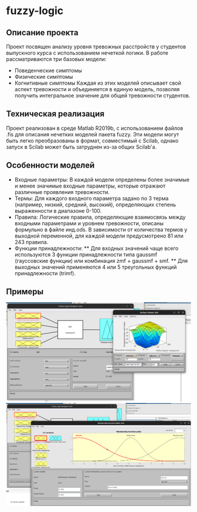 # fuzzy-logic

## Описание проекта
Проект посвящен анализу уровня тревожных расстройств у студентов выпускного курса с использованием нечеткой логики. В работе рассматриваются три базовых модели:

- Поведенческие симптомы
- Физические симптомы
- Когнитивные симптомы
Каждая из этих моделей описывает свой аспект тревожности и объединяется в единую модель, позволяя получить интегральное значение для общей тревожности студентов.

## Техническая реализация
Проект реализован в среде Matlab R2019b, с использованием файлов .fis для описания нечетких моделей пакета fuzzy. Эти модели могут быть легко преобразованы в формат, совместимый с Scilab, однако запуск в Scilab может быть затруднен из-за общих Scilab'а.

## Особенности моделей
- Входные параметры: В каждой модели определены более значимые и менее значимые входные параметры, которые отражают различные проявления тревожности.
- Термы: Для каждого входного параметра задано по 3 терма (например, низкий, средний, высокий), определяющих степень выраженности в диапазоне 0-100.
- Правила: Логические правила, определяющие взаимосвязь между входными параметрами и уровнем тревожности, описаны формульно в файле инд.ods. В зависимости от количества термов у выходной переменной, для каждой модели предусмотрено 81 или 243 правила.
- Функции принадлежности:
** Для входных значений чаще всего используются 3 функции принадлежности типа gaussmf (гауссовские функции) или комбинация zmf + gaussmf + smf.
** Для выходных значений применяются 4 или 5 треугольных функций принадлежности (trimf).

## Примеры
<img width="600px" src="https://github.com/wybin4/fuzzy-logic/blob/main/surface_example.png"/><img width="600px" src="https://github.com/wybin4/fuzzy-logic/blob/main/terms_example.png"/>
